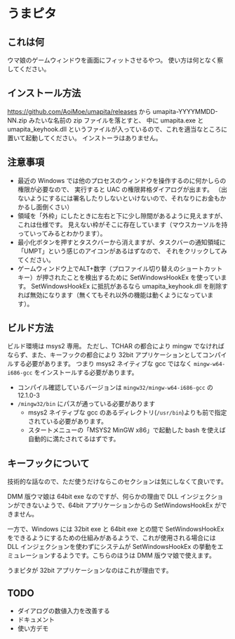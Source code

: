 # うまピタ

## これは何
ウマ娘のゲームウィンドウを画面にフィットさせるやつ。
使い方は何となく察してください。

## インストール方法
https://github.com/AoiMoe/umapita/releases から umapita-YYYYMMDD-NN.zip みたいな名前の zip ファイルを落とすと、
中に umapita.exe と umapita_keyhook.dll というファイルが入っているので、これを適当なところに置いて起動してください。
インストーラはありません。

## 注意事項
- 最近の Windows では他のプロセスのウィンドウを操作するのに何かしらの権限が必要なので、
  実行すると UAC の権限昇格ダイアログが出ます。
  （出ないようにするには署名したりしないといけないので、それなりにお金もかかるし面倒くさい）
- 領域を「外枠」にしたときに左右と下に少し隙間があるように見えますが、これは仕様です。
  見えない枠がそこに存在しています（マウスカーソルを持っていってみるとわかります）。
- 最小化ボタンを押すとタスクバーから消えますが、タスクバーの通知領域に「UMPT」という感じのアイコンがあるはずなので、
  それをクリックしてみてください。
- ゲームウィンドウ上でALT+数字（プロファイル切り替えのショートカットキー）が押されたことを検出するために SetWindowsHookEx を使っています。
  SetWindowsHookEx に抵抗があるなら umapita_keyhook.dll を削除すれば無効になります（無くてもそれ以外の機能は動くようになっています）。

## ビルド方法
ビルド環境は msys2 専用。
ただし、TCHAR の都合により mingw でなければならず、また、キーフックの都合により 32bit アプリケーションとしてコンパイルする必要があります。
つまり msys2 ネイティブな gcc ではなく `mingw-w64-i686-gcc` をインストールする必要があります。
- コンパイル確認しているバージョンは `mingw32/mingw-w64-i686-gcc` の 12.1.0-3
- `/mingw32/bin` にパスが通っている必要があります
  - msys2 ネイティブな gcc のあるディレクトリ(`/usr/bin`)よりも前で指定されている必要があります。
  - スタートメニューの「MSYS2 MinGW x86」で起動した bash を使えば自動的に満たされてるはずです。

## キーフックについて
技術的な話なので、ただ使うだけならこのセクションは気にしなくて良いです。

DMM 版ウマ娘は 64bit exe なのですが、何らかの理由で DLL インジェクションができないようで、64bit アプリケーションからの SetWindowsHookEx ができません。

一方で、Windows には 32bit exe と 64bit exe との間で SetWindowsHookEx をできるようにするための仕組みがあるようで、これが使用される場合には DLL インジェクションを使わずにシステムが SetWindowsHookEx の挙動をエミュレーションするようです。こちらのほうは DMM 版ウマ娘で使えます。

うまピタが 32bit アプリケーションなのはこれが理由です。


## TODO
- ダイアログの数値入力を改善する
- ドキュメント
- 使い方デモ
